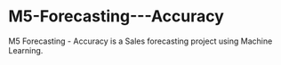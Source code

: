 # M5-Forecasting---Accuracy
M5 Forecasting - Accuracy is a Sales forecasting project using Machine Learning. 
